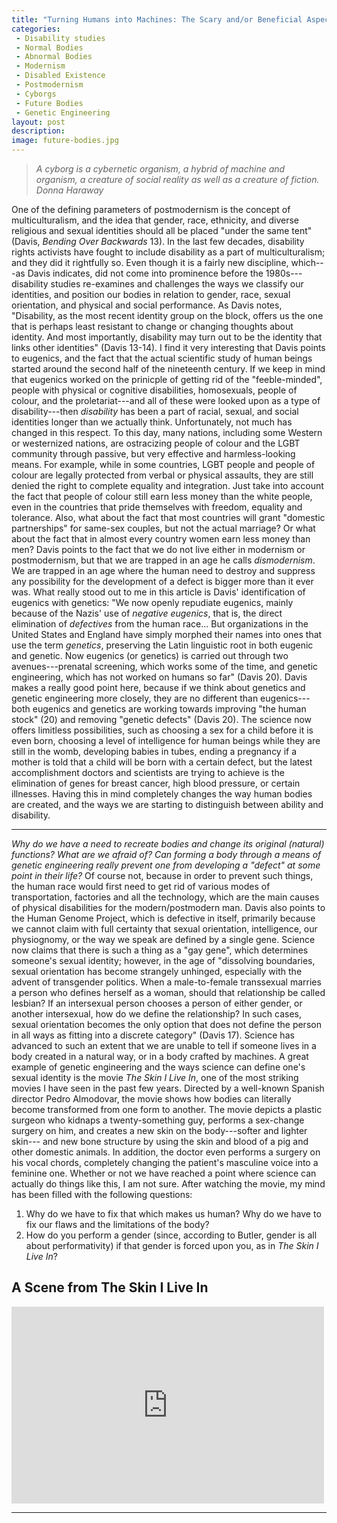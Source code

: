 ```yaml
---
title: "Turning Humans into Machines: The Scary and/or Beneficial Aspects of Genetic Engineering"
categories:
 - Disability studies
 - Normal Bodies
 - Abnormal Bodies
 - Modernism
 - Disabled Existence
 - Postmodernism
 - Cyborgs
 - Future Bodies
 - Genetic Engineering
layout: post
description:
image: future-bodies.jpg
---
```


> *A cyborg is a cybernetic organism, a hybrid of machine and organism, a creature of social reality as well as a creature of fiction.*
<cite>Donna Haraway</cite>

<span class="versal o9">O</span>ne of  the defining parameters of postmodernism is the concept of multiculturalism, and the idea that gender, race, ethnicity, and diverse religious and sexual identities should all be placed "under the same tent" (Davis, *Bending Over Backwards* 13). In the last few decades, disability rights activists have fought to include disability as a part of multiculturalism; and they did it rightfully so. Even though it is a fairly new discipline, which---as Davis indicates, did not come into prominence before the 1980s---disability studies re-examines and challenges the ways we classify our identities, and position our bodies in relation to gender, race, sexual orientation, and physical and social performance. As Davis notes, "Disability, as the most recent identity group on the block, offers us the one that is perhaps least resistant to change or changing thoughts about identity. And most importantly, disability may turn out to be the identity that links other identities" (Davis 13-14). I find it very interesting that Davis points to eugenics, and the fact that the actual scientific study of human beings started around the second half of the nineteenth century. If we keep in mind that eugenics worked on the prinicple of getting rid of the "feeble-minded", people with physical or cognitive disabilities, homosexuals, people of colour, and the proletariat---and all of these were looked upon as a type of disability---then *disability* has been a part of racial, sexual, and social identities longer than we actually think. Unfortunately, not much has changed in this respect. To this day, many nations, including some Western or westernized nations, are ostracizing people of colour and the LGBT community through passive, but very effective and harmless-looking means. For example, while in some countries, LGBT people and people of colour are legally protected from verbal or physical assaults, they are still denied the right to complete equality and integration. Just take into account the fact that people of colour still earn less money than the white people, even in the countries that pride themselves with freedom, equality and tolerance. Also, what about the fact that most countries will grant "domestic partnerships" for same-sex couples, but not the actual marriage? Or what about the fact that in almost every country women earn less money than men? Davis points to the fact that we do not live either in modernism or postmodernism, but that we are trapped in an age he calls *dismodernism*. We are trapped in an age where the human need to destroy and suppress any possibility for the development of a defect is bigger more than it ever was. What really stood out to me in this article is Davis' identification of eugenics with genetics: "We now openly repudiate eugenics, mainly because of the Nazis' use of *negative eugenics*, that is, the direct elimination of *defectives* from the human race... But organizations in the United States and England have simply morphed their names into ones that use the term *genetics*, preserving the Latin linguistic root in both eugenic and genetic. Now eugenics (or genetics) is carried out through two avenues---prenatal screening, which works some of the time, and genetic engineering, which has not worked on humans so far" (Davis 20). Davis makes a really good point here, because if we think about genetics and genetic engineering more closely, they are no different than eugenics---both eugenics and genetics are working towards improving "the human stock" (20)  and removing "genetic defects" (Davis 20). The science now offers limitless possibilities, such as choosing a sex for a child before it is even born, choosing a level of intelligence for human beings while they are still in the womb, developing babies in tubes, ending a pregnancy if a mother is told that a child will be born with a certain defect, but the latest accomplishment doctors and scientists are trying to achieve is the elimination of genes for breast cancer, high blood pressure, or certain illnesses. Having this in mind completely changes the way human bodies are created, and the ways we are starting to distinguish between ability and disability. 

*****
*Why do we have a need to recreate bodies and change its original (natural) functions? What are we afraid of? Can forming a body through a means of genetic engineering really prevent one from developing a "defect" at some point in their life?* Of course not, because in order to prevent such things, the human race would first need to get rid of various modes of transportation, factories and all the technology, which are the main causes of physical disabilities for the modern/postmodern man. Davis also points to the Human Genome Project, which is defective in itself, primarily because we cannot claim with full certainty that sexual orientation, intelligence, our physiognomy, or the way we speak are defined by a single gene. Science now claims that there is such a thing as a "gay gene", which determines someone's sexual identity; however, in the age of "dissolving boundaries, sexual orientation has become strangely unhinged, especially with the advent of transgender politics. When a male-to-female transsexual marries a person who defines herself as a woman, should that relationship be called lesbian? If an intersexual person chooses a person of either gender, or another intersexual, how do we define the relationship? In such cases, sexual orientation becomes the only option that does not define the person in all ways as fitting into a discrete category" (Davis 17). Science has advanced to such an extent that we are unable to tell if someone lives in a body created in a natural way, or in a body crafted by machines. A great example of genetic engineering and the ways science can define one's sexual identity is the movie *The Skin I Live In*, one of the most striking movies I have seen in the past few years. Directed by a well-known Spanish director Pedro Almodovar, the movie shows how bodies can literally become transformed from one form to another. The movie depicts a plastic surgeon who kidnaps a twenty-something guy, performs a sex-change surgery on him, and creates a new skin on the body---softer and lighter skin--- and new bone structure by using the skin and blood of a pig and other domestic animals. In addition, the doctor even performs a surgery on his vocal chords, completely changing the patient's masculine voice into a feminine one. Whether or not we have reached a point where science can actually do things like this, I am not sure. After watching the movie, my mind has been filled with the following questions: 

1. Why do we have to fix that which makes us human? Why do we have to fix our flaws and the limitations of the body?              
2. How do you perform a gender (since, according to Butler, gender is all about performativity) if that gender is forced upon you, as in *The Skin I Live In*?

## A Scene from The Skin I Live In

<iframe width="500" height="315" src="http://www.youtube.com/embed/k7kJBJ3Gkpg?rel=0" frameborder="0">kjphkjphk</iframe>

*****


  
     


   

